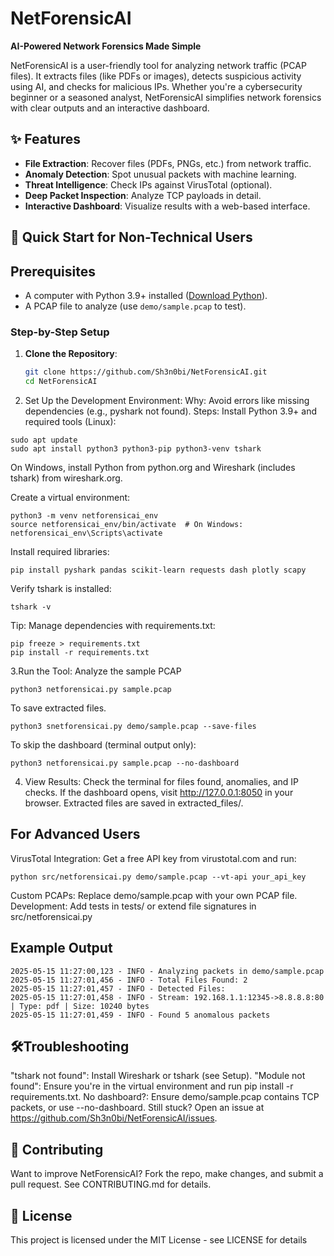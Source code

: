 # NetForensicAI
**AI-Powered Network Forensics Made Simple**


NetForensicAI is a user-friendly tool for analyzing network traffic (PCAP files). It extracts files (like PDFs or images), detects suspicious activity using AI, and checks for malicious IPs. Whether you're a cybersecurity beginner or a seasoned analyst, NetForensicAI simplifies network forensics with clear outputs and an interactive dashboard.

## ✨ Features
- **File Extraction**: Recover files (PDFs, PNGs, etc.) from network traffic.
- **Anomaly Detection**: Spot unusual packets with machine learning.
- **Threat Intelligence**: Check IPs against VirusTotal (optional).
- **Deep Packet Inspection**: Analyze TCP payloads in detail.
- **Interactive Dashboard**: Visualize results with a web-based interface.

## 🚀 Quick Start for Non-Technical Users

## Prerequisites
- A computer with Python 3.9+ installed ([Download Python](https://www.python.org/downloads/)).
- A PCAP file to analyze (use `demo/sample.pcap` to test).

### Step-by-Step Setup
1. **Clone the Repository**:
   ```bash
   git clone https://github.com/Sh3n0bi/NetForensicAI.git
   cd NetForensicAI
2. Set Up the Development Environment:
Why: Avoid errors like missing dependencies (e.g., pyshark not found).
Steps:
Install Python 3.9+ and required tools (Linux):
```
sudo apt update
sudo apt install python3 python3-pip python3-venv tshark
```
On Windows, install Python from python.org and Wireshark (includes tshark) from wireshark.org.

Create a virtual environment:
```
python3 -m venv netforensicai_env
source netforensicai_env/bin/activate  # On Windows: netforensicai_env\Scripts\activate
```
Install required libraries:
```
pip install pyshark pandas scikit-learn requests dash plotly scapy
```
Verify tshark is installed:
```
tshark -v
```
Tip: Manage dependencies with requirements.txt:
```
pip freeze > requirements.txt
pip install -r requirements.txt
```
3.Run the Tool:
Analyze the sample PCAP
```
python3 netforensicai.py sample.pcap
```
To save extracted files.
```
python3 snetforensicai.py demo/sample.pcap --save-files
```
To skip the dashboard (terminal output only):
```
python3 netforensicai.py sample.pcap --no-dashboard
```
4. View Results:
Check the terminal for files found, anomalies, and IP checks.
If the dashboard opens, visit http://127.0.0.1:8050 in your browser.
Extracted files are saved in extracted_files/.

## For Advanced Users
VirusTotal Integration: Get a free API key from virustotal.com and run:
```
python src/netforensicai.py demo/sample.pcap --vt-api your_api_key
```
Custom PCAPs: Replace demo/sample.pcap with your own PCAP file.
Development: Add tests in tests/ or extend file signatures in src/netforensicai.py

## Example Output
```
2025-05-15 11:27:00,123 - INFO - Analyzing packets in demo/sample.pcap
2025-05-15 11:27:01,456 - INFO - Total Files Found: 2
2025-05-15 11:27:01,457 - INFO - Detected Files:
2025-05-15 11:27:01,458 - INFO - Stream: 192.168.1.1:12345->8.8.8.8:80 | Type: pdf | Size: 10240 bytes
2025-05-15 11:27:01,459 - INFO - Found 5 anomalous packets
```
## 🛠️Troubleshooting
"tshark not found": Install Wireshark or tshark (see Setup).
"Module not found": Ensure you're in the virtual environment and run pip install -r requirements.txt.
No dashboard?: Ensure demo/sample.pcap contains TCP packets, or use --no-dashboard.
Still stuck? Open an issue at https://github.com/Sh3n0bi/NetForensicAI/issues.

## 🤝 Contributing
Want to improve NetForensicAI? Fork the repo, make changes, and submit a pull request. See CONTRIBUTING.md for details.

## 📜 License
This project is licensed under the MIT License - see LICENSE for details



